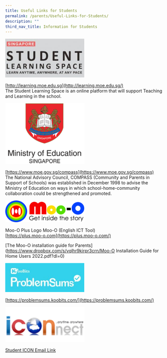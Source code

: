 ```yaml
---
title: Useful Links for Students
permalink: /parents/Useful-Links-for-Students/
description: ""
third_nav_title: Information for Students
---
```

<img src="/images/Until%202022_Pictures/SLS%20Logo.jpg" 
     style="width:50%">
		 
[http://learning.moe.edu.sg](http://learning.moe.edu.sg/) <br>
The Student Learning Space is an online platform that will support Teaching and Learning in the school.
		 
		 
<img src="/images/Until%202022_Pictures/MOE%20Logo.png" 
     style="width:50%">
		 
[https://www.moe.gov.sg/compass](https://www.moe.gov.sg/compass) <br>
The National Advisory Council, COMPASS (Community and Parents in Support of Schools) was established in December 1998 to advise the Ministry of Education on ways in which school-home-community collaboration could be strengthened and promoted.

<img src="/images/Until%202022_Pictures/Moo%20O%20Plus%20Logo.png" 
     style="width:50%">
		 
Moo-O Plus Logo Moo-O (English ICT Tool)  <br>
[https://plus.moo-o.com](https://plus.moo-o.com/)

[The Moo-O installation guide for Parents](https://www.dropbox.com/s/vqlhr9kirpr3crn/Moo-O Installation Guide for Home Users 2022.pdf?dl=0)


<img src="/images/Until%202022_Pictures/Koobits%20Logo.jpg" 
     style="width:50%">

[https://problemsums.koobits.com/](https://problemsums.koobits.com/)


<img src="/images/Until%202022_Pictures/MOE%20iConnect%20Logo.png" 
     style="width:50%">
		 
[Student ICON Email Link](https://workspace.google.com/dashboard)